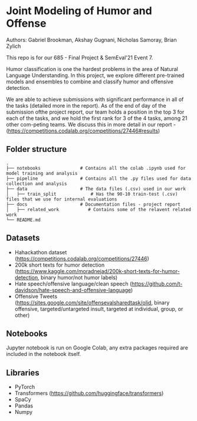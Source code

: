 # Joint Modeling of Humor and Offense
Authors: Gabriel Brookman, Akshay Gugnani, Nicholas Samoray, Brian Zylich
 
 This repo is for our 685 - Final Project & SemEval'21 Event 7. 


Humor classification is one the hardest problems in the area of Natural Language Understanding.  In this project, we explore different pre-trained models and ensembles to combine and classify humor and offensive detection.


We are able to achieve submissions with significant performance in all of the tasks (detailed more in the report). As of the end of day of the submission ofthe project report, our team holds a position in the top 3 for each of the tasks, and we hold the first rank for 3 of the 4 tasks, among 21 other com-peting teams. We discuss this in more detail in our report - (https://competitions.codalab.org/competitions/27446#results)

## Folder structure 

    .
    ├── notebooks               # Contains all the colab .ipynb used for model training and analysis
    ├── pipeline                # Contains all the .py files used for data collection and analysis
    ├── data                    # The data files (.csv) used in our work
    │   ├── train_split   		    # Has the 90-10 train-test (.csv) files that we use for internal evaluations
    ├── docs                    # Documentation files - project report
    │   ├── related_work   		   # Contains some of the relavent related work
    └── README.md

## Datasets
- Hahackathon dataset (https://competitions.codalab.org/competitions/27446)
- 200k short texts for humor detection (https://www.kaggle.com/moradnejad/200k-short-texts-for-humor-detection, binary humor/not humor labels)
- Hate speech/offensive language/clean speech (https://github.com/t-davidson/hate-speech-and-offensive-language)
- Offensive Tweets (https://sites.google.com/site/offensevalsharedtask/olid, binary offensive, targeted/untargeted insult, targeted at individual, group, or other)


## Notebooks

Jupyter notebook is run on Google Colab, any extra packages required are included in the notebook itself.

## Libraries
- PyTorch
- Transformers (https://github.com/huggingface/transformers)
- SpaCy
- Pandas
- Numpy

